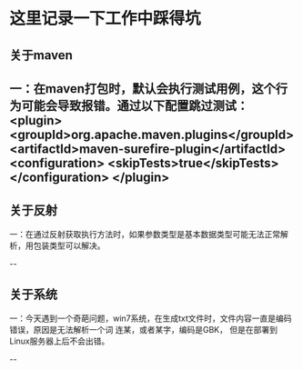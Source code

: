 # 这里记录一下工作中踩得坑
## 关于maven
一：在maven打包时，默认会执行测试用例，这个行为可能会导致报错。通过以下配置跳过测试：
\<plugin>
    \<groupId>org.apache.maven.plugins\</groupId>
    \<artifactId>maven-surefire-plugin\</artifactId>
    \<configuration>
        \<skipTests>true\</skipTests>
    \</configuration>
\</plugin>
--

## 关于反射
一：在通过反射获取执行方法时，如果参数类型是基本数据类型可能无法正常解析，用包装类型可以解决。

--

## 关于系统
一：今天遇到一个奇葩问题，win7系统，在生成txt文件时，文件内容一直是编码错误，原因是无法解析一个词 连某，或者某字，编码是GBK，
但是在部署到Linux服务器上后不会出错。

--

